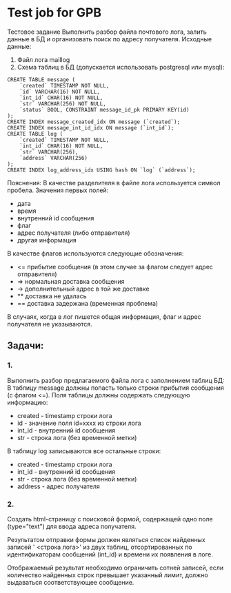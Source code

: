 # Test job for GPB

Тестовое задание
Выполнить разбор файла почтового лога, залить данные в БД и организовать поиск по адресу получателя.
Исходные данные:
1. Файл лога maillog
2. Схема таблиц в БД (допускается использовать postgresql или mysql):
```
CREATE TABLE message (
	`created` TIMESTAMP NOT NULL,
	`id` VARCHAR(16) NOT NULL,
	`int_id` CHAR(16) NOT NULL,
	`str` VARCHAR(256) NOT NULL,
	`status` BOOL, CONSTRAINT message_id_pk PRIMARY KEY(id)
);
CREATE INDEX message_created_idx ON message (`created`);
CREATE INDEX message_int_id_idx ON message (`int_id`);
CREATE TABLE log (
	`created` TIMESTAMP NOT NULL,
	`int_id` CHAR(16) NOT NULL,
	`str` VARCHAR(256),
	`address` VARCHAR(256)
);
CREATE INDEX log_address_idx USING hash ON `log` (`address`);
```

Пояснения:
В качестве разделителя в файле лога используется символ пробела.
Значения первых полей:
  * дата
  * время
  * внутренний id сообщения
  * флаг
  * адрес получателя (либо отправителя)
  * другая информация

В качестве флагов используются следующие обозначения:
  * <= прибытие сообщения (в этом случае за флагом следует адрес отправителя)
  * => нормальная доставка сообщения
  * -> дополнительный адрес в той же доставке
  * ** доставка не удалась
  * == доставка задержана (временная проблема)

В случаях, когда в лог пишется общая информация, флаг и адрес получателя не указываются.

## Задачи:

### 1.

Выполнить разбор предлагаемого файла лога с заполнением таблиц БД:
В таблицу message должны попасть только строки прибытия сообщения (с флагом <=). Поля таблицы
должны содержать следующую информацию:
  * created - timestamp строки лога
  * id - значение поля id=xxxx из строки лога
  * int_id - внутренний id сообщения
  * str - строка лога (без временной метки)

В таблицу log записываются все остальные строки:
  * created - timestamp строки лога
  * int_id - внутренний id сообщения
  * str - строка лога (без временной метки)
  * address - адрес получателя

### 2.

Создать html-страницу с поисковой формой, содержащей одно поле (type="text") для ввода адреса получателя.

Результатом отправки формы должен являться список найденных записей '<timestamp> <строка лога>' из двух
таблиц, отсортированных по идентификаторам сообщений (int_id) и времени их появления в логе.

Отображаемый результат необходимо ограничить сотней записей, если количество найденных строк превышает
указанный лимит, должно выдаваться соответствующее сообщение.
